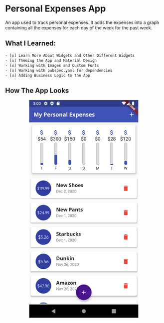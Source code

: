# Personal Expenses App

An app used to track personal expenses. It adds the expenses into a graph containing all the expenses for each day of the week for the past week.

## What I Learned:
	- [x] Learn More About Widgets and Other Different Widgets
	- [x] Theming the App and Material Design
	- [x] Working with Images and Custom Fonts
	- [x] Working with pubspec.yaml for dependencies
	- [x] Adding Business Logic to the App

## How The App Looks
<p align="center">
  <img src="https://github.com/bolagadalla/Personal_Expenses_App/blob/main/assets/images/Screenshot_1606896010.png?raw=true" width="350" title="App Screenshot">
</p>
